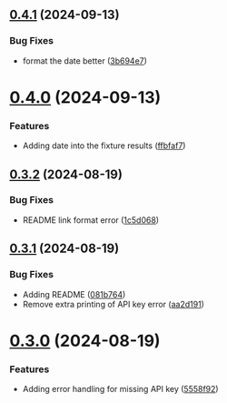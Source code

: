 ## [0.4.1](https://github.com/smacktoid/clydetools/compare/v0.4.0...v0.4.1) (2024-09-13)


### Bug Fixes

* format the date better ([3b694e7](https://github.com/smacktoid/clydetools/commit/3b694e7eaaaa70f64a4d16ccd7d6a90c54b8b031))

# [0.4.0](https://github.com/smacktoid/clydetools/compare/v0.3.2...v0.4.0) (2024-09-13)


### Features

* Adding date into the fixture results ([ffbfaf7](https://github.com/smacktoid/clydetools/commit/ffbfaf73583371609e360cc3693571e5ea97c075))

## [0.3.2](https://github.com/smacktoid/clydetools/compare/v0.3.1...v0.3.2) (2024-08-19)


### Bug Fixes

* README link format error ([1c5d068](https://github.com/smacktoid/clydetools/commit/1c5d0682418d8f3cca03e7ddd07a8d00a63ae694))

## [0.3.1](https://github.com/smacktoid/clydetools/compare/v0.3.0...v0.3.1) (2024-08-19)


### Bug Fixes

* Adding README ([081b764](https://github.com/smacktoid/clydetools/commit/081b76486b18127c556655adae2377214c2b68d8))
* Remove extra printing of API key error ([aa2d191](https://github.com/smacktoid/clydetools/commit/aa2d191fd6e48d902c3c154aea57a5fb82c96ae6))

# [0.3.0](https://github.com/smacktoid/clydetools/compare/v0.2.0...v0.3.0) (2024-08-19)


### Features

* Adding error handling for missing API key ([5558f92](https://github.com/smacktoid/clydetools/commit/5558f92264eec2f44020285758d0cf76fcd3f61a))
